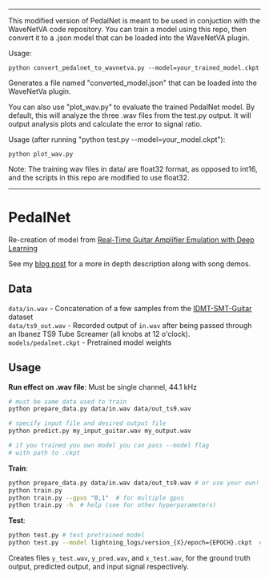 ---------------------------------------------------------------------------
This modified version of PedalNet is meant to be used in 
conjuction with the WaveNetVA code repository. You can train a model using 
this repo, then convert it to a .json model that can be loaded into the 
WaveNetVA plugin. 

Usage:

	python convert_pedalnet_to_wavnetva.py --model=your_trained_model.ckpt

Generates a file named "converted_model.json" that can be loaded into the
WaveNetVa plugin.

You can also use "plot_wav.py" to evaluate the trained PedalNet model. By 
default, this will analyze the three .wav files from the test.py output. It 
will output analysis plots and calculate the error to signal ratio. 

Usage (after running "python test.py --model=your_model.ckpt"):

	python plot_wav.py

Note: The training wav files in data/ are float32 format, as opposed to int16,
and the scripts in this repo are modified to use float32.

---------------------------------------------------------------------------

# PedalNet

Re-creation of model from [Real-Time Guitar Amplifier Emulation with Deep
Learning](https://www.mdpi.com/2076-3417/10/3/766/htm)

See my [blog
post](http://teddykoker.com/2020/05/deep-learning-for-guitar-effect-emulation/)
for a more in depth description along with song demos.

## Data

`data/in.wav` - Concatenation of a few samples from the
[IDMT-SMT-Guitar](https://www.idmt.fraunhofer.de/en/business_units/m2d/smt/guitar.html) dataset<br>
`data/ts9_out.wav` - Recorded output of `in.wav` after being passed through an
Ibanez TS9 Tube Screamer (all knobs at 12 o'clock).<br>
`models/pedalnet.ckpt` - Pretrained model weights


## Usage

**Run effect on .wav file**:
Must be single channel, 44.1 kHz
```bash
# must be same data used to train
python prepare_data.py data/in.wav data/out_ts9.wav 

# specify input file and desired output file
python predict.py my_input_guitar.wav my_output.wav 

# if you trained you own model you can pass --model flag
# with path to .ckpt
```

**Train**:
```bash
python prepare_data.py data/in.wav data/out_ts9.wav # or use your own!
python train.py 
python train.py --gpus "0,1"  # for multiple gpus
python train.py -h  # help (see for other hyperparameters)
```

**Test**:
```bash
python test.py # test pretrained model
python test.py --model lightning_logs/version_{X}/epoch={EPOCH}.ckpt  # test trained model
```
Creates files `y_test.wav`, `y_pred.wav`, and `x_test.wav`, for the ground truth
output, predicted output, and input signal respectively.


